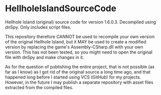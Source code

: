 # HellholeIslandSourceCode
Hellhole Island (original) source code for version 1.6.0.3. Decompiled using dnSpy. Only includes script files.

This repository therefore CANNOT be used to recompile your own version of the original Hellhole Island, but it MAY be used to create a modified version by replacing the game's Assembly-CSharp.dll with your own version. This has not been tested, so you might need to open the original file with dnSpy and make changes in it.

As for the question of publishing the entire project, that is not possible (as far as I know) as I got rid of the original source a long time ago, and that happened long before I started using VCS (GitHub) for my projects. However, in the future I may publish a separate repository with asset files extracted from the compiled files.
